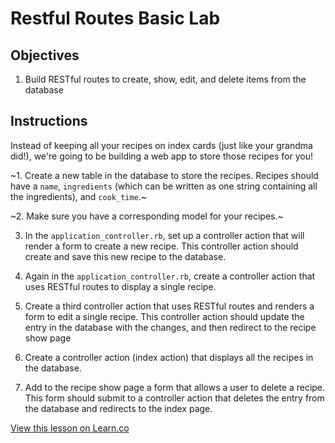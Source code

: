 # Restful Routes Basic Lab

## Objectives

1. Build RESTful routes to create, show, edit, and delete items from the database

## Instructions

Instead of keeping all your recipes on index cards (just like your grandma did!), we're going to be building a web app to store those recipes for you!

~1.  Create a new table in the database to store the recipes. Recipes should have a `name`, `ingredients` (which can be written as one string containing all the ingredients), and `cook_time`.~

~2. Make sure you have a corresponding model for your recipes.~

3. In the `application_controller.rb`, set up a controller action that will render a form to create a new recipe. This controller action should create and save this new recipe to the database.

4. Again in the `application_controller.rb`, create a controller action that uses RESTful routes to display a single recipe.

5. Create a third controller action that uses RESTful routes and renders a form to edit a single recipe. This controller action should update the entry in the database with the changes, and then redirect to the recipe show page

6. Create a controller action (index action) that displays all the recipes in the database.

7. Add to the recipe show page a form that allows a user to delete a recipe. This form should submit to a controller action that deletes the entry from the database and redirects to the index page.


<a href='https://learn.co/lessons/sinatra-restful-routes-lab' data-visibility='hidden'>View this lesson on Learn.co</a>
